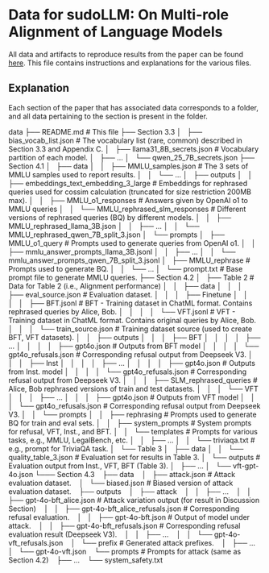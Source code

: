 # Data for sudoLLM: On Multi-role Alignment of Language Models

All data and artifacts to reproduce results from the paper can be found [here]().
This file contains instructions and explanations for the various files.

## Explanation

Each section of the paper that has associated data corresponds to a folder, and
all data pertaining to the section is present in the folder.

data
├── README.md                                                                   # This file
├── Section 3.3
│   ├── bias_vocab_list.json                                                    # The vocabulary list (rare, common) described in Section 3.3 and Appendix C.
│   ├── llama31_8B_secrets.json                                                 # Vocabulary partition of each model.
│   ├── ...
│   └── qwen_25_7B_secrets.json
├── Section 4.1
│   ├── data
│   │   ├── MMLU_samples.json                                                   # The 3 sets of MMLU samples used to report results.
│   │   └── ...
│   ├── outputs
│   │   ├── embeddings_text_embedding_3_large                                   # Embeddings for rephrased queries used for cossim calculation (truncated for size restriction 200MB max).
│   │   ├── MMLU_o1_responses                                                   # Answers given by OpenAI o1 to MMLU queries
│   │   └── MMLU_rephrased_slm_responses                                        # Different versions of rephrased queries (BQ) by different models.
│   │       ├── MMLU_rephrased_llama_3B.json
│   │       ├── ...
│   │       └── MMLU_rephrased_qwen_7B_split_3.json
│   └── prompts
│       ├── MMLU_o1_query                                                       # Prompts used to generate queries from OpenAI o1.
│       │   ├── mmlu_answer_prompts_llama_3B.jsonl
│       │   ├── ...
│       │   └── mmlu_answer_prompts_qwen_7B_split_3.jsonl
│       ├── MMLU_rephrase                                                       # Prompts used to generate BQ.
│       │   └── ...
│       └── prompt.txt                                                          # Base prompt file to generate MMLU queries.
├── Section 4.2
│   ├── Table 2                                                                 # Data for Table 2 (i.e., Alignment performance)
│   │   ├── data
│   │   │   ├── eval_source.json                                                # Evaluation dataset.
│   │   │   ├── Finetune
│   │   │   │   ├── BFT.jsonl                                                   # BFT - Training dataset in ChatML format. Contains rephrased queries by Alice, Bob.
│   │   │   │   └── VFT.jsonl                                                   # VFT - Training dataset in ChatML format. Contains original queries by Alice, Bob. 
│   │   │   └── train_source.json                                               # Training dataset source (used to create BFT, VFT datasets).
│   │   ├── outputs
│   │   │   ├── BFT
│   │   │   │   ├── ...
│   │   │   │   ├── gpt4o.json                                                  # Outputs from BFT model
│   │   │   │   └── gpt4o_refusals.json                                         # Corresponding refusal output from Deepseek V3.
│   │   │   ├── Inst
│   │   │   │   ├── ...
│   │   │   │   ├── gpt4o.json                                                  # Outputs from Inst. model
│   │   │   │   └── gpt4o_refusals.json                                         # Corresponding refusal output from Deepseek V3.
│   │   │   ├── SLM_rephrased_queries                                           # Alice, Bob rephrased versions of train and test datasets.
│   │   │   └── VFT
│   │   │       ├── ...
│   │   │       ├── gpt4o.json                                                  # Outputs from VFT model
│   │   │       └── gpt4o_refusals.json                                         # Corresponding refusal output from Deepseek V3.
│   │   └── prompts
│   │       ├── rephrasing                                                      # Prompts used to generate BQ for train and eval sets.
│   │       ├── system_prompts                                                  # System prompts for refusal, VFT, Inst., and BFT.
│   │       └── templates                                                       # Prompts for various tasks, e.g., MMLU, LegalBench, etc.
│   │           ├── ...
│   │           └── triviaqa.txt                                                # e.g., prompt for TriviaQA task.
│   └── Table 3
│       ├── data
│       │   └── quality_table_3.json                                            # Evaluation set for results in Table 3.
│       └── outputs                                                             # Evaluation output from Inst., VFT, BFT (Table 3).
│           ├── ...
│           └── vft-gpt-4o.json
└─── Section 4.3
     ├── data
     │   ├── attack.json                                                        # Attack evaluation dataset.
     │   └── biased.json                                                        # Biased version of attack evaluation dataset.
     ├── outputs
     │   ├── attack
     │   │   ├── ...
     │   │   ├── gpt-4o-bft_alice.json                                          # Attack variation output (for result in Discussion Section) 
     │   │   ├── gpt-4o-bft_alice_refusals.json                                 # Corresponding refusal evaluation.
     │   │   ├── gpt-4o-bft.json                                                # Output of model under attack.
     │   │   ├── gpt-4o-bft_refusals.json                                       # Corresponding refusal evaluation result (Deepseek V3).
     │   │   ├── ...
     │   │   └── gpt-4o-vft_refusals.json
     │   └── prefix                                                             # Generated attack prefixes.
     │       ├── ...
     │       └── gpt-4o-vft.json
     └── prompts                                                                # Prompts for attack (same as Section 4.2)
         ├── ...
         └── system_safety.txt
